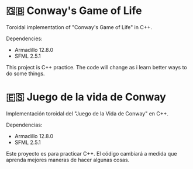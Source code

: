 
# :uk: Conway's Game of Life

Toroidal implementation of "Conway's Game of Life" in C++.

Dependencies:

* Armadillo 12.8.0
* SFML 2.5.1

This project is C++ practice. The code will change as i learn better ways to do some things.

# :es: Juego de la vida de Conway

Implementación toroidal del "Juego de la Vida de Conway" en C++.

Dependencias:

* Armadillo 12.8.0
* SFML 2.5.1

Este proyecto es para practicar C++. El código cambiará a medida que aprenda mejores maneras de hacer algunas cosas.